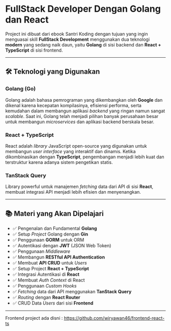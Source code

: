 # FullStack Developer Dengan Golang dan React

Project ini dibuat dari ebook Santri Koding dengan tujuan yang ingin menguasai skill **FullStack Development** menggunakan dua teknologi **modern** yang sedang naik daun, yaitu **Golang** di sisi backend dan **React + TypeScript** di sisi frontend.

---

## 🛠 Teknologi yang Digunakan

### Golang (Go)
Golang adalah bahasa pemrograman yang dikembangkan oleh **Google** dan dikenal karena kecepatan kompilasinya, efisiensi performa, serta kemudahan dalam membangun aplikasi *backend* yang ringan namun sangat *scalable*. Saat ini, Golang telah menjadi pilihan banyak perusahaan besar untuk membangun *microservices* dan aplikasi backend berskala besar.

### React + TypeScript
React adalah *library* JavaScript open-source yang digunakan untuk membangun *user interface* yang interaktif dan dinamis. Ketika dikombinasikan dengan **TypeScript**, pengembangan menjadi lebih kuat dan terstruktur karena adanya sistem pengetikan statis.

### TanStack Query
Library powerful untuk manajemen *fetching* data dari API di sisi **React**, membuat integrasi API menjadi lebih efisien dan menyenangkan.

---

## 📚 Materi yang Akan Dipelajari

- ✅ Pengenalan dan Fundamental **Golang**
- ✅ Setup *Project* Golang dengan **Gin**
- ✅ Penggunaan **GORM** untuk ORM
- ✅ Autentikasi dengan **JWT** (JSON Web Token)
- ✅ Penggunaan *Middleware*
- ✅ Membangun **RESTful API Authentication**
- ✅ Membuat **API CRUD** untuk *Users*
- ✅ Setup Project **React + TypeScript**
- ✅ Integrasi Autentikasi di **React**
- ✅ Membuat *Auth Context* di React
- ✅ Penggunaan *Custom Hooks*
- ✅ *Fetching* data dari API menggunakan **TanStack Query**
- ✅ *Routing* dengan **React Router**
- ✅ CRUD Data *Users* dari sisi **Frontend**

---

Frontend project ada disni :
https://github.com/wiryawan46/frontend-react-ts
